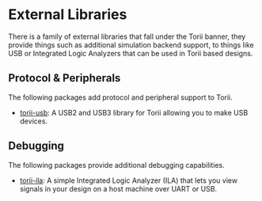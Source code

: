 # External Libraries

There is a family of external libraries that fall under the Torii banner, they provide things such as additional simulation backend support, to things like USB or Integrated Logic Analyzers that can be used in Torii based designs.

## Protocol & Peripherals

The following packages add protocol and peripheral support to Torii.

* [torii-usb]: A USB2 and USB3 library for Torii allowing you to make USB devices.

## Debugging

The following packages provide additional debugging capabilities.

* [torii-ila]: A simple Integrated Logic Analyzer (ILA) that lets you view signals in your design on a host machine over UART or USB.

[torii-usb]: https://github.com/shrine-maiden-heavy-industries/torii-usb
[torii-ila]: https://github.com/shrine-maiden-heavy-industries/torii-ila
